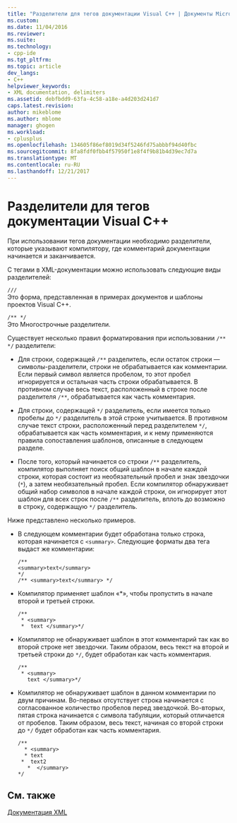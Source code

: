 ```yaml
---
title: "Разделители для тегов документации Visual C++ | Документы Microsoft"
ms.custom: 
ms.date: 11/04/2016
ms.reviewer: 
ms.suite: 
ms.technology:
- cpp-ide
ms.tgt_pltfrm: 
ms.topic: article
dev_langs:
- C++
helpviewer_keywords:
- XML documentation, delimiters
ms.assetid: debfbdd9-63fa-4c58-a18e-a4d203d241d7
caps.latest.revision: 
author: mikeblome
ms.author: mblome
manager: ghogen
ms.workload:
- cplusplus
ms.openlocfilehash: 134605f86ef8019d34f5246fd75abbbf94d40fbc
ms.sourcegitcommit: 8fa8fdf0fbb4f57950f1e8f4f9b81b4d39ec7d7a
ms.translationtype: MT
ms.contentlocale: ru-RU
ms.lasthandoff: 12/21/2017
---
```

# <a name="delimiters-for-visual-c-documentation-tags"></a>Разделители для тегов документации Visual C++
При использовании тегов документации необходимо разделители, которые указывают компилятору, где комментарий документации начинается и заканчивается.  
  
 С тегами в XML-документации можно использовать следующие виды разделителей:  
  
 `///`  
 Это форма, представленная в примерах документов и шаблоны проектов Visual C++.  
  
 `/** */`  
 Это Многострочные разделители.  
  
 Существует несколько правил форматирования при использовании `/** */` разделители:  
  
-   Для строки, содержащей `/**` разделитель, если остаток строки — символы-разделители, строки не обрабатывается как комментарии. Если первый символ является пробелом, то этот пробел игнорируется и остальная часть строки обрабатывается. В противном случае весь текст, расположенный в строке после разделителя `/**`, обрабатывается как часть комментария.  
  
-   Для строки, содержащей `*/` разделитель, если имеется только пробелы до `*/` разделитель в этой строке учитывается. В противном случае текст строки, расположенный перед разделителем `*/`, обрабатывается как часть комментария, и к нему применяются правила сопоставления шаблонов, описанные в следующем разделе.  
  
-   После того, который начинается со строки `/**` разделитель, компилятор выполняет поиск общий шаблон в начале каждой строки, которая состоит из необязательный пробел и знак звездочки (`*`), а затем необязательный пробел. Если компилятор обнаруживает общий набор символов в начале каждой строки, он игнорирует этот шаблон для всех строк после `/**` разделитель, вплоть до возможно в строку, содержащую `*/` разделитель.  
  
 Ниже представлено несколько примеров.  
  
-   В следующем комментарии будет обработана только строка, которая начинается с `<summary>`. Следующие форматы два тега выдаст же комментарии:  
  
    ```  
    /**  
    <summary>text</summary>   
    */  
    /** <summary>text</summary> */  
    ```  
  
-   Компилятор применяет шаблон «*», чтобы пропустить в начале второй и третьей строки.  
  
    ```  
    /**  
     * <summary>  
     *  text </summary>*/  
    ```  
  
-   Компилятор не обнаруживает шаблон в этот комментарий так как во второй строке нет звездочки. Таким образом, весь текст на второй и третьей строки до `*/`, будет обработан как часть комментария.  
  
    ```  
    /**  
     * <summary>  
       text </summary>*/  
    ```  
  
-   Компилятор не обнаруживает шаблон в данном комментарии по двум причинам. Во-первых отсутствует строка начинается с согласованное количество пробелов перед звездочкой. Во-вторых, пятая строка начинается с символа табуляции, который отличается от пробелов. Таким образом, весь текст, начиная со второй строки до `*/` будет обработан как часть комментария.  
  
    ```  
    /**  
      * <summary>  
      * text   
     *  text2  
       *  </summary>  
    */  
    ```  
  
## <a name="see-also"></a>См. также  
 [Документация XML](../ide/xml-documentation-visual-cpp.md)